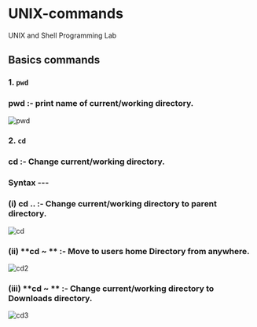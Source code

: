 # UNIX-commands
UNIX and Shell  Programming Lab
## Basics commands
### 1.  `pwd`
   ###    **pwd** :- print name of current/working directory.
     
   ![pwd](https://user-images.githubusercontent.com/90957128/157801256-bbbf9ee2-b185-4dce-a73f-11edb7e708de.png)


### 2.  `cd`
   ###   **cd** :- Change current/working directory.
   ###     Syntax ---
   ###              (i)  **cd ..** :- Change current/working directory to parent  directory.
   
   ![cd](https://user-images.githubusercontent.com/90957128/157803781-06697a31-83b1-4c65-8349-0109d3ec1d0d.png)

   ###              (ii)  **cd ~ ** :- Move to users home Directory from anywhere.
   
   ![cd2](https://user-images.githubusercontent.com/90957128/157804564-f6f81fc2-f7fe-4319-ab57-d749f12b7538.png)

   ###              (iii)  **cd ~ ** :- Change current/working directory to Downloads directory.
   
   ![cd3](https://user-images.githubusercontent.com/90957128/157805426-cc42cbe8-f675-4191-a0ce-4b05dec43ed3.png)
   
